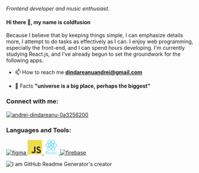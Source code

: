  *Frontend developer and music enthusiast.*
#### Hi there 👋, my name is coldfusion

Because I believe that by keeping things simple, I can emphasize details more, I attempt to do tasks as effectively as I can. I enjoy web programming, especially the front-end, and I can spend hours developing. I'm currently studying React.js, and I've already begun to set the groundwork for the following apps.


- 📫 How to reach me **dindareanuandrei@gmail.com**

- 🌌 Facts **"universe is a big place, perhaps the biggest"**

<h3 align="left">Connect with me:</h3>
<p align="left">
<a href="https://linkedin.com/in/andrei-dindareanu-0a3256200" target="blank"><img align="center" src="https://raw.githubusercontent.com/rahuldkjain/github-profile-readme-generator/master/src/images/icons/Social/linked-in-alt.svg" alt="andrei-dindareanu-0a3256200" height="30" width="40" /></a>


</p>

<h3 align="left">Languages and Tools:</h3>
<p align="left"> <a href="https://www.figma.com/" target="_blank" rel="noreferrer"> <img src="https://www.vectorlogo.zone/logos/figma/figma-icon.svg" alt="figma" width="40" height="40"/> </a> <a href="https://developer.mozilla.org/en-US/docs/Web/JavaScript" target="_blank" rel="noreferrer"> <img src="https://raw.githubusercontent.com/devicons/devicon/master/icons/javascript/javascript-original.svg" alt="javascript" width="40" height="40"/> </a> <a href="https://reactjs.org/" target="_blank" rel="noreferrer"> <img src="https://raw.githubusercontent.com/devicons/devicon/master/icons/react/react-original-wordmark.svg" alt="react" width="40" height="40"/> </a> <a href="https://firebase.google.com/" target="_blank" rel="noreferrer"> <img src="https://www.vectorlogo.zone/logos/firebase/firebase-icon.svg" alt="firebase" width="40" height="40"/> </a> </p>

![I am GitHub Readme Generator's creator](https://external-preview.redd.it/g9pTl0_-Gr7mseWzujFB8u1f150wqCPvsKGR13OB9OI.jpg?auto=webp&s=22cf7a28c70abfdc5d293f30f59cbcb9ee74ded2)









